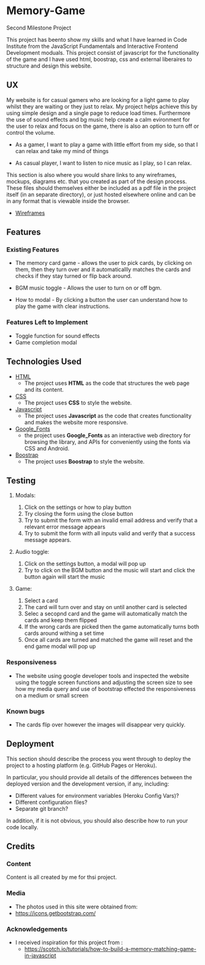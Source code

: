 # Memory-Game
Second Milestone Project


This project has beento show my skills and what I have learned in Code Institute from the JavaScript Fundamentals and Interactive Frontend Development moduals. This project consist of javascript for the functionality of the game and I have used html, boostrap, css and external liberaires to structure and design this website.

 
## UX
 
My website is for casual gamers who are looking for a light game to play whilst they are waiting or they just to relax. My project helps achieve this by using simple design and a single page to reduce load times. Furthermore the use of sound effects and bg music help create a calm evironment for the user to relax and focus on the game, there is also an option to turn off or control the volume.

- As a gamer, I want to play a game with little effort from my side, so that I can relax and take my mind of things

- As casual player, I want to listen to nice music as I play, so I can relax.

This section is also where you would share links to any wireframes, mockups, diagrams etc. that you created as part of the design process. These files should themselves either be included as a pdf file in the project itself (in an separate directory), or just hosted elsewhere online and can be in any format that is viewable inside the browser.

- [Wireframes](https://github.com/Flukester2/Memory-Game/tree/master/assets/images/wireframes)
## Features
### Existing Features

- The memory card game - allows the user to pick cards, by clicking on them, then they turn over and it automaticallly matches the cards and checks if they stay turned or flip back around.

- BGM music toggle - Allows the user to turn on or off bgm.

- How to modal - By clicking a button the user can understand how to play the game with clear instructions.

### Features Left to Implement

- Toggle function for sound effects
- Game completion modal

## Technologies Used

- [HTML](https://html.com)
    - The project uses **HTML** as the code that structures the web page and its content.
- [CSS](https://www.css-tricks.com)
    - The project uses **CSS** to style the website.
- [Javascript](https://www.javascript.com)
    - The project uses **Javascript** as the code that creates functionality and makes the website more responsive.
- [Google_Fonts](https://fonts.google.com)
    - the project uses **Google_Fonts** as an interactive web directory for browsing the library, and APIs for conveniently using the fonts via CSS and Android.
- [Boostrap](https://www.getbootstrap.com)
    - The project uses **Boostrap** to style the website.

## Testing
1. Modals:
    1. Click on the settings or how to play button
    2. Try closing the form using the close button
    3. Try to submit the form with an invalid email address and verify that a relevant error message appears
    4. Try to submit the form with all inputs valid and verify that a success message appears.


2. Audio toggle:
    1. Click on the settings button, a modal will pop up
    2. Try to click on the BGM button and the music will start and click the button again will start the music


3. Game:
    1. Select a card
    2. The card will turn over and stay on until another card is selected
    3. Selec a secopnd card and the game will automatically match the cards and keep them flipped 
    4. If the wrong cards are picked then the game automatically turns both cards around withing a set time
    5. Once all cards are turned and matched the game will reset and the end game modal will pop up

### Responsiveness

- The website using google developer tools and inspected the website using the toggle screen functions and adjusting the screen size to see how my media query and use of bootstrap effected the responsiveness on a medium or small screen

### Known bugs

- The cards flip over however the images will disappear very quickly.

## Deployment

This section should describe the process you went through to deploy the project to a hosting platform (e.g. GitHub Pages or Heroku).

In particular, you should provide all details of the differences between the deployed version and the development version, if any, including:
- Different values for environment variables (Heroku Config Vars)?
- Different configuration files?
- Separate git branch?

In addition, if it is not obvious, you should also describe how to run your code locally.


## Credits

### Content
Content is all created by me for thsi project.

### Media
- The photos used in this site were obtained from:
 - https://icons.getbootstrap.com/

### Acknowledgements

- I received inspiration for this project from :
  - https://scotch.io/tutorials/how-to-build-a-memory-matching-game-in-javascript
